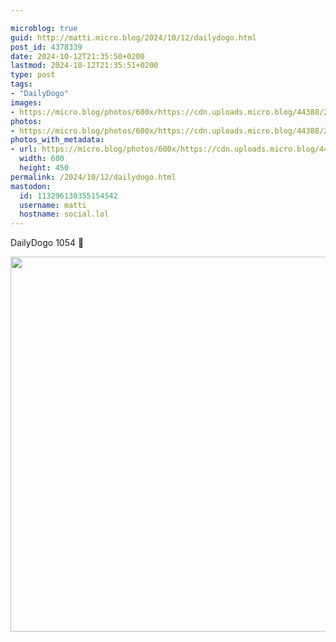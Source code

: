 ```yaml
---

microblog: true
guid: http://matti.micro.blog/2024/10/12/dailydogo.html
post_id: 4378339
date: 2024-10-12T21:35:50+0200
lastmod: 2024-10-12T21:35:51+0200
type: post
tags:
- "DailyDogo"
images:
- https://micro.blog/photos/600x/https://cdn.uploads.micro.blog/44388/2024/cf9d00443c254c6484d6127115ab3545.jpg
photos:
- https://micro.blog/photos/600x/https://cdn.uploads.micro.blog/44388/2024/cf9d00443c254c6484d6127115ab3545.jpg
photos_with_metadata:
- url: https://micro.blog/photos/600x/https://cdn.uploads.micro.blog/44388/2024/cf9d00443c254c6484d6127115ab3545.jpg
  width: 600
  height: 450
permalink: /2024/10/12/dailydogo.html
mastodon:
  id: 113296130355154542
  username: matti
  hostname: social.lol
---
```

DailyDogo 1054 🐶

<img src="/media/uploads/2024/cf9d00443c254c6484d6127115ab3545.jpg" width="600" alt="" />
